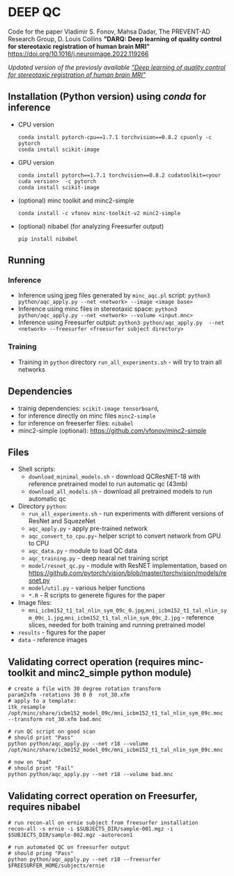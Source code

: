 # DEEP QC

Code for the paper Vladimir S. Fonov, Mahsa Dadar, The PREVENT-AD Research Group, D. Louis Collins **"DARQ: Deep learning of quality control for stereotaxic registration of human brain MRI"** https://doi.org/10.1016/j.neuroimage.2022.119266

*Updated version of the previosly available ["Deep learning of quality control for stereotaxic registration of human brain MRI"](https://doi.org/10.1101/303487)*

## Installation (Python version) using *conda* for inference

* CPU version

    ```{shell}
    conda install pytorch-cpu==1.7.1 torchvision==0.8.2 cpuonly -c pytorch 
    conda install scikit-image
    ```

* GPU version

    ```{shell}
    conda install pytorch==1.7.1 torchvision==0.8.2 cudatoolkit=<your cuda version>  -c pytorch 
    conda install scikit-image
    ```

* (optional) minc toolkit and minc2-simple

   ```{shell}
   conda install -c vfonov minc-toolkit-v2 minc2-simple
   ```

* (optional) nibabel (for analyzing Freesurfer output)

   ```{shell}
   pip install nibabel
   ```

## Running

### Inference

* Inference using jpeg files generated by `minc_aqc.pl` script: `python3 python/aqc_apply.py --net <network> --image <image base> `
* Inference using minc files in stereotaxic space: `python3 python/aqc_apply.py --net <network> --volume <input.mnc> `
* Inference using Freesurfer output: `python3 python/aqc_apply.py  --net <network> --freesurfer <freesurfer subject directory> `

### Training

* Training  in `python` directory `run_all_experiments.sh` - will try to train all networks

## Dependencies

* trainig dependencies: `scikit-image tensorboard`,
* for inference directly on minc files `minc2-simple`
* for inference on freeserfer files: `nibabel`
* minc2-simple (optional): https://github.com/vfonov/minc2-simple

## Files

* Shell scripts:
    * `download_minimal_models.sh`  - download QCResNET-18 with reference pretrained model to run automatic qc (43mb)
    * `download_all_models.sh`  - download all pretrained models to run automatic qc 
* Directory `python`:
    * `run_all_experiments.sh` - run experiments with different versions of ResNet and SquezeNet
    * `aqc_apply.py` - apply pre-trained network
    * `aqc_convert_to_cpu.py`- helper script to convert network from GPU to CPU
    * `aqc_data.py` - module to load QC data
    * `aqc_training.py` - deep nearal net training script
    * `model/resnet_qc.py` - module with ResNET implementation, based on https://github.com/pytorch/vision/blob/master/torchvision/models/resnet.py
    * `model/util.py` - various helper functions
    * `*.R` - R scripts to generete figures for the paper
* Image files:
    * `mni_icbm152_t1_tal_nlin_sym_09c_0.jpg`,`mni_icbm152_t1_tal_nlin_sym_09c_1.jpg`,`mni_icbm152_t1_tal_nlin_sym_09c_2.jpg` - reference slices, needed for both training and running pretrained model
* `results` - figures for the paper
* `data` - reference images

## Validating correct operation (requires minc-toolkit and minc2_simple python module)

```{shell}
# create a file with 30 degree rotation transform
param2xfm -rotations 30 0 0  rot_30.xfm
# apply to a template:
itk_resample /opt/minc/share/icbm152_model_09c/mni_icbm152_t1_tal_nlin_sym_09c.mnc --transform rot_30.xfm bad.mnc

# run QC script on good scan
# should print "Pass"
python python/aqc_apply.py --net r18 --volume /opt/minc/share/icbm152_model_09c/mni_icbm152_t1_tal_nlin_sym_09c.mnc

# now on "bad"
# should print "Fail"
python python/aqc_apply.py --net r18 --volume bad.mnc
```

## Validating correct operation on Freesurfer, requires nibabel

```{shell}
# run recon-all on ernie subject from freesurfer installation
recon-all -s ernie -i $SUBJECTS_DIR/sample-001.mgz -i $SUBJECTS_DIR/sample-002.mgz -autorecon1

# run automated QC on freesurfer output
# should pring "Pass"
python python/aqc_apply.py --net r18 --freesurfer $FREESURFER_HOME/subjects/ernie 

```
